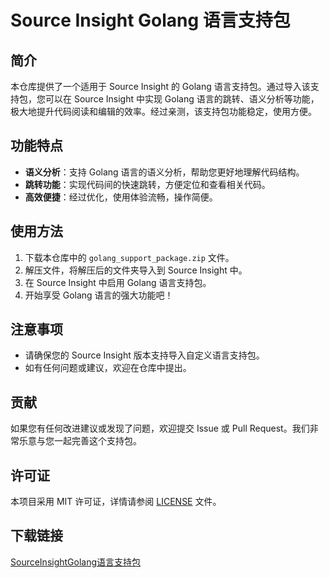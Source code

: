 # Source Insight Golang 语言支持包

## 简介

本仓库提供了一个适用于 Source Insight 的 Golang 语言支持包。通过导入该支持包，您可以在 Source Insight 中实现 Golang 语言的跳转、语义分析等功能，极大地提升代码阅读和编辑的效率。经过亲测，该支持包功能稳定，使用方便。

## 功能特点

- **语义分析**：支持 Golang 语言的语义分析，帮助您更好地理解代码结构。
- **跳转功能**：实现代码间的快速跳转，方便定位和查看相关代码。
- **高效便捷**：经过优化，使用体验流畅，操作简便。

## 使用方法

1. 下载本仓库中的 `golang_support_package.zip` 文件。
2. 解压文件，将解压后的文件夹导入到 Source Insight 中。
3. 在 Source Insight 中启用 Golang 语言支持包。
4. 开始享受 Golang 语言的强大功能吧！

## 注意事项

- 请确保您的 Source Insight 版本支持导入自定义语言支持包。
- 如有任何问题或建议，欢迎在仓库中提出。

## 贡献

如果您有任何改进建议或发现了问题，欢迎提交 Issue 或 Pull Request。我们非常乐意与您一起完善这个支持包。

## 许可证

本项目采用 MIT 许可证，详情请参阅 [LICENSE](LICENSE) 文件。

## 下载链接

[SourceInsightGolang语言支持包](https://pan.quark.cn/s/1cfbaf83fe5c)